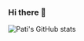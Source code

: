### Hi there 👋
![Pati's GitHub stats](https://github-readme-stats.vercel.app/api?username=Pataty22&show_icons=true&theme=radical)